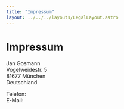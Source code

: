 ```yaml
---
title: "Impressum"
layout: ../../../layouts/LegalLayout.astro
---
```


# Impressum

Jan Gosmann<br>
Vogelweidestr. 5<br>
81677 München<br>
Deutschland

Telefon: <a is="crypted-phone" country="+49" area="174" block0="3588" block1="307"></a><br>
E-Mail: <a is="crypted-email" name="contact" domain="jgosmann" tld="de"></a>
